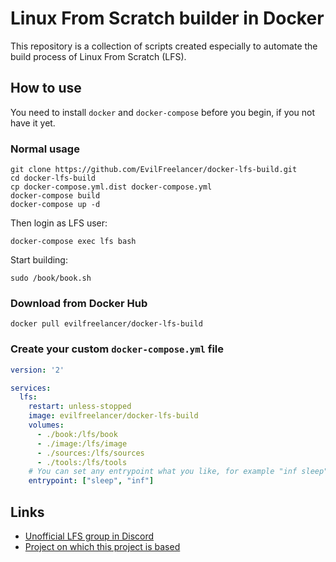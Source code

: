 # Linux From Scratch builder in Docker

This repository is a collection of scripts created especially to
automate the build process of Linux From Scratch (LFS).

## How to use

You need to install `docker` and `docker-compose` before you begin,
if you not have it yet.

### Normal usage

    git clone https://github.com/EvilFreelancer/docker-lfs-build.git
    cd docker-lfs-build
    cp docker-compose.yml.dist docker-compose.yml
    docker-compose build
    docker-compose up -d

Then login as LFS user:

    docker-compose exec lfs bash

Start building:

    sudo /book/book.sh

### Download from Docker Hub

    docker pull evilfreelancer/docker-lfs-build

### Create your custom `docker-compose.yml` file

```yml
version: '2'

services:
  lfs:
    restart: unless-stopped
    image: evilfreelancer/docker-lfs-build
    volumes:
      - ./book:/lfs/book
      - ./image:/lfs/image
      - ./sources:/lfs/sources
      - ./tools:/lfs/tools
    # You can set any entrypoint what you like, for example "inf sleep"
    entrypoint: ["sleep", "inf"]
```

## Links

* [Unofficial LFS group in Discord](https://discord.gg/NUSW8yF)
* [Project on which this project is based](https://github.com/reinterpretcat/lfs)

